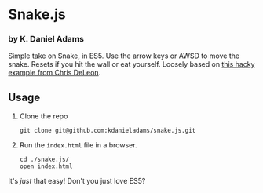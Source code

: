# Snake.js
### by K. Daniel Adams

Simple take on Snake, in ES5.  Use the arrow keys or AWSD to move the snake.  Resets if you hit the wall or eat yourself.  Loosely based on <a href="https://pastebin.com/Z3zhb7cY" target="_blank">this hacky example from Chris DeLeon</a>.

## Usage
1. Clone the repo 
    ```
    git clone git@github.com:kdanieladams/snake.js.git
    ```
2. Run the `index.html` file in a browser.
    ```
    cd ./snake.js/
    open index.html
    ```

It's *just* that easy! Don't you just love ES5?
